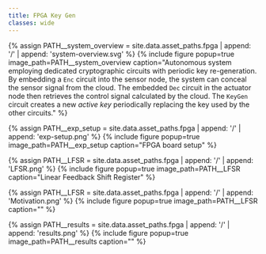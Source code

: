 ```yaml
---
title: FPGA Key Gen
classes: wide
---
```


<!-- FIGURE: Key Generation + Sensor + Actuator -->
{% assign PATH__system_overview =  site.data.asset_paths.fpga | append: '/' | append: 'system-overview.svg' %}
{% include figure popup=true image_path=PATH__system_overview
caption="Autonomous system employing dedicated cryptographic circuits with periodic key re-generation. By embedding a `Enc` circuit into the sensor node, the system can conceal the sensor signal from the cloud. The embedded `Dec` circuit in the actuator node then retrieves the control signal calculated by the cloud. The `KeyGen` circuit creates a new *active key* periodically replacing the key used by the other circuits." %}

<!-- FIGURE: Experimental setup (board + wires) -->
{% assign PATH__exp_setup =  site.data.asset_paths.fpga | append: '/' | append: 'exp-setup.png' %}
{% include figure popup=true image_path=PATH__exp_setup
caption="FPGA board setup" %}

<!-- FIGURE: Linear Feedback Shift Register (LFSR) -->
{% assign PATH__LFSR =  site.data.asset_paths.fpga | append: '/' | append: 'LFSR.png' %}
{% include figure popup=true image_path=PATH__LFSR
caption="Linear Feedback Shift Register" %}

<!-- FIGURE: One Big Key vs Many Small Keys -->
{% assign PATH__LFSR =  site.data.asset_paths.fpga | append: '/' | append: 'Motivation.png' %}
{% include figure popup=true image_path=PATH__LFSR
caption="" %}

<!-- FIGURE: CPU vs FPGA result -->
{% assign PATH__results =  site.data.asset_paths.fpga | append: '/' | append: 'results.png' %}
{% include figure popup=true image_path=PATH__results
caption="" %}